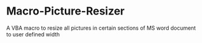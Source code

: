 # Macro-Picture-Resizer
A VBA macro to resize all pictures in certain sections of MS word document to user defined width
